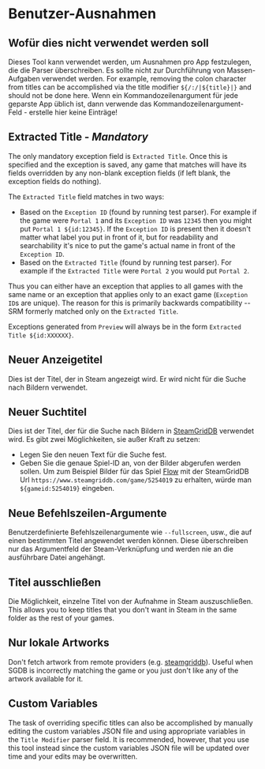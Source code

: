 # Benutzer-Ausnahmen
## Wofür dies nicht verwendet werden soll
Dieses Tool kann verwendet werden, um Ausnahmen pro App festzulegen, die die Parser überschreiben. Es sollte nicht zur Durchführung von Massen-Aufgaben verwendet werden. For example, removing the colon character from titles can be accomplished via the title modifier `${/:/|${title}|}` and should not be done here. Wenn ein Kommandozeilenargument für jede geparste App üblich ist, dann verwende das Kommandozeilenargument-Feld - erstelle hier keine Einträge!

## Extracted Title - *Mandatory*
The only mandatory exception field is `Extracted Title`. Once this is specified and the exception is saved, any game that matches will have its fields overridden by any non-blank exception fields (if left blank, the exception fields do nothing).

The `Extracted Title` field matches in two ways:

* Based on the `Exception ID` (found by running test parser). For example if the game were `Portal 1` and its `Exception ID` was `12345` then you might put `Portal 1 ${id:12345}`. If the `Exception ID` is present then it doesn't matter what label you put in front of it, but for readability and searchability it's nice to put the game's actual name in front of the `Exception ID`.
* Based on the `Extracted Title` (found by running test parser). For example if the `Extracted Title` were `Portal 2` you would put `Portal 2`.

Thus you can either have an exception that applies to all games with the same name or an exception that applies only to an exact game (`Exception ID`s are unique). The reason for this is primarily backwards compatibility -- SRM formerly matched only on the `Extracted Title`.

Exceptions generated from `Preview` will always be in the form `Extracted Title ${id:XXXXXX}`.

## Neuer Anzeigetitel

Dies ist der Titel, der in Steam angezeigt wird. Er wird nicht für die Suche nach Bildern verwendet.

## Neuer Suchtitel

Dies ist der Titel, der für die Suche nach Bildern in [SteamGridDB](https://www.steamgriddb.com) verwendet wird. Es gibt zwei Möglichkeiten, sie außer Kraft zu setzen:

* Legen Sie den neuen Text für die Suche fest.
* Geben Sie die genaue Spiel-ID an, von der Bilder abgerufen werden sollen. Um zum Beispiel Bilder für das Spiel [Flow](https://www.steamgriddb.com/game/5254019) mit der SteamGridDB Url `https://www.steamgriddb.com/game/5254019` zu erhalten, würde man `${gameid:5254019}` eingeben.

## Neue Befehlszeilen-Argumente

Benutzerdefinierte Befehlszeilenargumente wie `--fullscreen`, usw., die auf einen bestimmten Titel angewendet werden können. Diese überschreiben nur das Argumentfeld der Steam-Verknüpfung und werden nie an die ausführbare Datei angehängt.

## Titel ausschließen

Die Möglichkeit, einzelne Titel von der Aufnahme in Steam auszuschließen. This allows you to keep titles that you don't want in Steam in the same folder as the rest of your games.

## Nur lokale Artworks

Don't fetch artwork from remote providers (e.g. [steamgriddb](https://www.steamgriddb.com)). Useful when SGDB is incorrectly matching the game or you just don't like any of the artwork available for it.

## Custom Variables
The task of overriding specific titles can also be accomplished by manually editing the custom variables JSON file and using appropriate variables in the `Title Modifier` parser field. It is recommended, however, that you use this tool instead since the custom variables JSON file will be updated over time and your edits may be overwritten.
